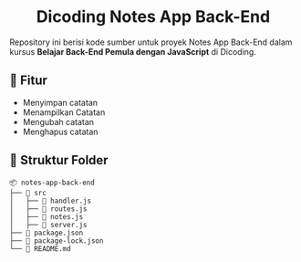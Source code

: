 <h1 align="center">Dicoding Notes App Back-End</h1>

Repository ini berisi kode sumber untuk proyek Notes App Back-End dalam kursus **Belajar Back-End Pemula dengan JavaScript** di Dicoding.

## 📌 Fitur
- Menyimpan catatan
- Menampilkan Catatan
- Mengubah catatan
- Menghapus catatan

## 📂 Struktur Folder
```
📦 notes-app-back-end
├── 📁 src
│   ├── 📄 handler.js
│   ├── 📄 routes.js
│   ├── 📄 notes.js
│   ├── 📄 server.js
├── 📄 package.json
├── 📄 package-lock.json
└── 📄 README.md
```
